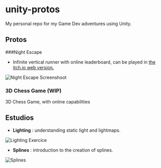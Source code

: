 # unity-protos

My personal repo for my Game Dev adventures using Unity.

## Protos

###Night Escape
- Infinite vertical runner with online leaderboard, can be played in [the itch.io web version.](https://mcejalvo.itch.io/night-scape)

![Night Escape Screenshoot](https://pbs.twimg.com/media/Ezwuz0pWEAEXmcN?format=jpg&name=4096x4096)

### 3D Chess Game (WIP)
3D Chess Game, with online capabilities 



## Estudios

- **Lighting** : understanding static light and lightmaps.

![Lighting Exercice](https://i.imgur.com/CDzdONa.png)

- **Splines** : introduction to the creation of splines.

![Splines](https://i.imgur.com/7refH7h.gif)


